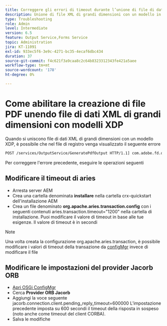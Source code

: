 ```yaml
---
title: Correggere gli errori di timeout durante l’unione di file di dati XML di grandi dimensioni con un modello XDP
description: Unione di file XML di grandi dimensioni con un modello in AEM Forms
type: Troubleshooting
role: Admin
level: Intermediate
version: 6.5
feature: Output Service,Forms Service
topic: Administration
jira: KT-11091
exl-id: 933ec5f6-3e9c-4271-bc35-4ecaf6dbc434
duration: 37
source-git-commit: f4c621f3a9caa8c2c64b8323312343fe421a5aee
workflow-type: tm+mt
source-wordcount: '178'
ht-degree: 0%

---
```


# Come abilitare la creazione di file PDF unendo file di dati XML di grandi dimensioni con modelli XDP

Quando si uniscono file di dati XML di grandi dimensioni con un modello XDP, è possibile che nel file di registro venga visualizzato il seguente errore

```txt
POST /services/OutputService/GeneratePdfOutput HTTP/1.1] com.adobe.fd.output.internal.exception.OutputServiceException AEM_OUT_001_003:Unexpected Exception: client timeout reached org.omg.CORBA.TIMEOUT: client timeout reached
```

Per correggere l&#39;errore precedente, eseguire le operazioni seguenti

## Modificare il timeout di aries

* Arresta server AEM
* Crea una cartella denominata **installare** nella cartella crx-quickstart dell&#39;installazione AEM
* Crea un file denominato **org.apache.aries.transaction.config** con i seguenti contenuti aries.transaction.timeout=&quot;1200&quot; nella cartella di installazione. Puoi modificare il valore di timeout in base alle tue esigenze. Il valore di timeout è in secondi

>[!NOTE]
> Una volta creata la configurazione org.apache.aries.transaction, è possibile modificare i valori di timeout della transazione da [configMgr](http://localhost:4502/system/console/configMgr) invece di modificare il file


## Modificare le impostazioni del provider Jacorb ORB

* [Apri OSGi ConfigMgr](http://localhost:4502/system/console/configMgr)
* Cerca **Provider ORB Jacorb**
* Aggiungi la voce seguente jacorb.connection.client.pending_reply_timeout=600000 L’impostazione precedente imposta su 600 secondi il timeout della risposta in sospeso (noto anche come timeout del client CORBA).
* Salva le modifiche
